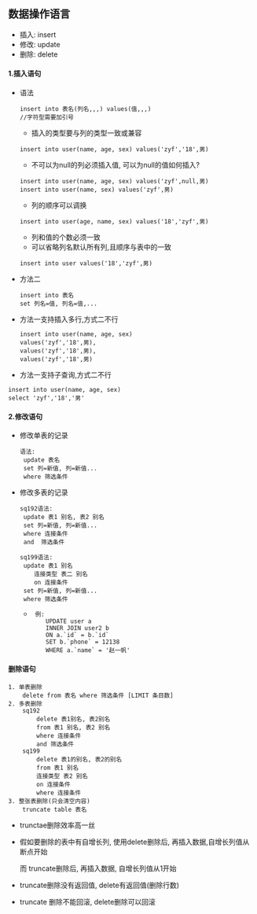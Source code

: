 ## 数据操作语言

+ 插入: insert
+ 修改: update
+ 删除: delete

 #### 1.插入语句

+ 语法

  ```
  insert into 表名(列名,,,) values(值,,,)
  //字符型需要加引号
  ```

  + 插入的类型要与列的类型一致或兼容

  ```
  insert into user(name, age, sex) values('zyf','18',男)
  ```

  + 不可以为null的列必须插入值, 可以为null的值如何插入?

  ```
  insert into user(name, age, sex) values('zyf',null,男)
  insert into user(name, sex) values('zyf',男)
  ```

  + 列的顺序可以调换

  ```
  insert into user(age, name, sex) values('18','zyf',男)
  ```

  + 列和值的个数必须一致
  + 可以省略列名默认所有列,且顺序与表中的一致

  ```
  insert into user values('18','zyf',男)
  ```

+ 方法二

  ```
  insert into 表名
  set 列名=值, 列名=值,...
  ```

+ 方法一支持插入多行,方式二不行

  ```
  insert into user(name, age, sex)
  values('zyf','18',男),
  values('zyf','18',男),
  values('zyf','18',男)
  ```

+ 方法一支持子查询,方式二不行

```
insert into user(name, age, sex)
select 'zyf','18','男'
```

#### 2.修改语句

 + 修改单表的记录

   ```
   语法: 
   	update 表名      
   	set 列=新值, 列=新值...
   	where 筛选条件
   ```

   

 + 修改多表的记录

   ```
   sq192语法: 
   	update 表1 别名, 表2 别名     
   	set 列=新值, 列=新值...
   	where 连接条件 
   	and  筛选条件
   	
   sq199语法: 
   	update 表1 别名
       连接类型 表二 别名
       on 连接条件
   	set 列=新值, 列=新值...
   	where 筛选条件 
   ```

   + ```
      例:
         UPDATE user a
         INNER JOIN user2 b
         ON a.`id` = b.`id`
         SET b.`phone` = 12138
         WHERE a.`name` = '赵一帆'
     ```

#### 删除语句

```
1. 单表删除
	delete from 表名 where 筛选条件 [LIMIT 条目数]
2. 多表删除
	sq192
		delete 表1别名, 表2别名
		from 表1 别名, 表2 别名
		where 连接条件
		and 筛选条件
	sq199
		delete 表1的别名, 表2的别名
		from 表1 别名
		连接类型 表2 别名
		on 连接条件
		where 连接条件
3. 整张表删除(只会清空内容)
	truncate table 表名
```



+ trunctae删除效率高一丝

+ 假如要删除的表中有自增长列, 使用delete删除后, 再插入数据,自增长列值从断点开始

   而 truncate删除后, 再插入数据, 自增长列值从1开始

+ truncate删除没有返回值, delete有返回值(删除行数)
+ truncate 删除不能回滚, delete删除可以回滚



